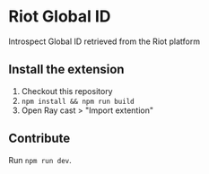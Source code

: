 # Riot Global ID

Introspect Global ID retrieved from the Riot platform

## Install the extension

1. Checkout this repository
2. `npm install && npm run build`
3. Open Ray cast > "Import extention"

## Contribute

Run `npm run dev`.
